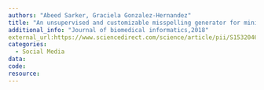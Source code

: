 ```yaml
---
authors: "Abeed Sarker, Graciela Gonzalez-Hernandez"
title: "An unsupervised and customizable misspelling generator for mining noisy health-related text sources."
additional_info: "Journal of biomedical informatics,2018"
external_url:https://www.sciencedirect.com/science/article/pii/S1532046418302168
categories:
  - Social Media 
data:
code:
resource:
---
```

